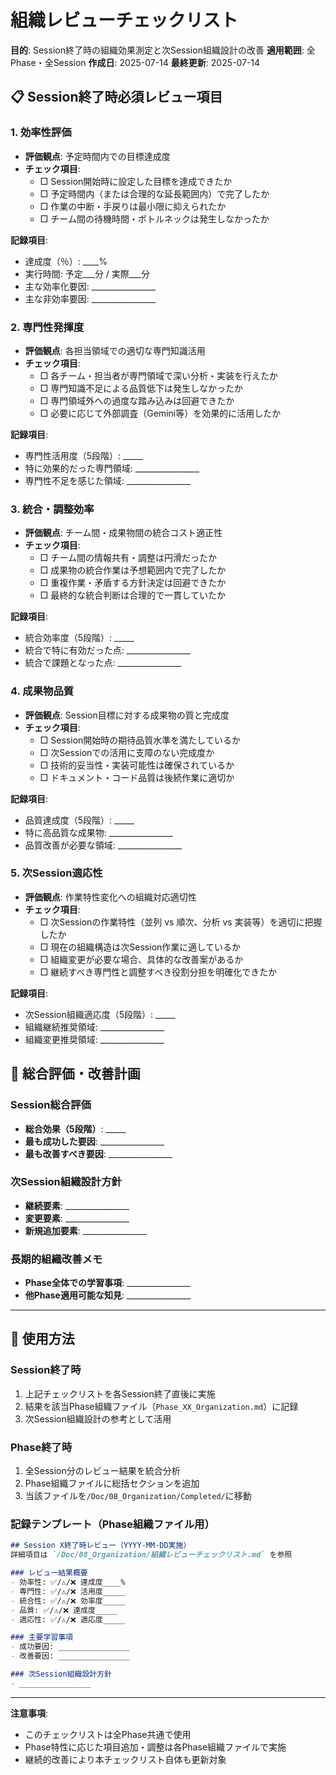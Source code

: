 # 組織レビューチェックリスト

**目的**: Session終了時の組織効果測定と次Session組織設計の改善
**適用範囲**: 全Phase・全Session
**作成日**: 2025-07-14
**最終更新**: 2025-07-14

## 📋 Session終了時必須レビュー項目

### **1. 効率性評価**
- **評価観点**: 予定時間内での目標達成度
- **チェック項目**:
  - □ Session開始時に設定した目標を達成できたか
  - □ 予定時間内（または合理的な延長範囲内）で完了したか
  - □ 作業の中断・手戻りは最小限に抑えられたか
  - □ チーム間の待機時間・ボトルネックは発生しなかったか

**記録項目**: 
- 達成度（％）: ____%
- 実行時間: 予定___分 / 実際___分
- 主な効率化要因: ________________
- 主な非効率要因: ________________

### **2. 専門性発揮度**
- **評価観点**: 各担当領域での適切な専門知識活用
- **チェック項目**:
  - □ 各チーム・担当者が専門領域で深い分析・実装を行えたか
  - □ 専門知識不足による品質低下は発生しなかったか
  - □ 専門領域外への過度な踏み込みは回避できたか
  - □ 必要に応じて外部調査（Gemini等）を効果的に活用したか

**記録項目**:
- 専門性活用度（5段階）: _____
- 特に効果的だった専門領域: ________________
- 専門性不足を感じた領域: ________________

### **3. 統合・調整効率**
- **評価観点**: チーム間・成果物間の統合コスト適正性
- **チェック項目**:
  - □ チーム間の情報共有・調整は円滑だったか
  - □ 成果物の統合作業は予想範囲内で完了したか
  - □ 重複作業・矛盾する方針決定は回避できたか
  - □ 最終的な統合判断は合理的で一貫していたか

**記録項目**:
- 統合効率度（5段階）: _____
- 統合で特に有効だった点: ________________
- 統合で課題となった点: ________________

### **4. 成果物品質**
- **評価観点**: Session目標に対する成果物の質と完成度
- **チェック項目**:
  - □ Session開始時の期待品質水準を満たしているか
  - □ 次Sessionでの活用に支障のない完成度か
  - □ 技術的妥当性・実装可能性は確保されているか
  - □ ドキュメント・コード品質は後続作業に適切か

**記録項目**:
- 品質達成度（5段階）: _____
- 特に高品質な成果物: ________________
- 品質改善が必要な領域: ________________

### **5. 次Session適応性**
- **評価観点**: 作業特性変化への組織対応適切性
- **チェック項目**:
  - □ 次Sessionの作業特性（並列 vs 順次、分析 vs 実装等）を適切に把握したか
  - □ 現在の組織構造は次Session作業に適しているか
  - □ 組織変更が必要な場合、具体的な改善案があるか
  - □ 継続すべき専門性と調整すべき役割分担を明確化できたか

**記録項目**:
- 次Session組織適応度（5段階）: _____
- 組織継続推奨領域: ________________
- 組織変更推奨領域: ________________

## 🎯 総合評価・改善計画

### **Session総合評価**
- **総合効果（5段階）**: _____
- **最も成功した要因**: ________________
- **最も改善すべき要因**: ________________

### **次Session組織設計方針**
- **継続要素**: ________________
- **変更要素**: ________________
- **新規追加要素**: ________________

### **長期的組織改善メモ**
- **Phase全体での学習事項**: ________________
- **他Phase適用可能な知見**: ________________

---

## 📝 使用方法

### **Session終了時**
1. 上記チェックリストを各Session終了直後に実施
2. 結果を該当Phase組織ファイル（`Phase_XX_Organization.md`）に記録
3. 次Session組織設計の参考として活用

### **Phase終了時**
1. 全Session分のレビュー結果を統合分析
2. Phase組織ファイルに総括セクションを追加
3. 当該ファイルを`/Doc/08_Organization/Completed/`に移動

### **記録テンプレート（Phase組織ファイル用）**
```markdown
## Session X終了時レビュー（YYYY-MM-DD実施）
詳細項目は `/Doc/08_Organization/組織レビューチェックリスト.md` を参照

### レビュー結果概要
- 効率性: ✅/⚠️/❌ 達成度____%
- 専門性: ✅/⚠️/❌ 活用度_____
- 統合性: ✅/⚠️/❌ 効率度_____
- 品質: ✅/⚠️/❌ 達成度_____
- 適応性: ✅/⚠️/❌ 適応度_____

### 主要学習事項
- 成功要因: ________________
- 改善要因: ________________

### 次Session組織設計方針
- ________________
```

---

**注意事項**:
- このチェックリストは全Phase共通で使用
- Phase特性に応じた項目追加・調整は各Phase組織ファイルで実施
- 継続的改善により本チェックリスト自体も更新対象